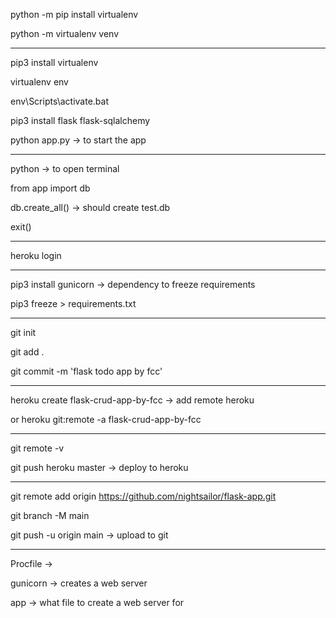 python -m pip install virtualenv

python -m virtualenv venv

---
pip3 install virtualenv

virtualenv env

env\Scripts\activate.bat

pip3 install flask flask-sqlalchemy

python app.py -> to start the app

---
python -> to open terminal

from app import db

db.create_all() -> should create test.db

exit()

---
heroku login

---
pip3 install gunicorn -> dependency to freeze requirements

pip3 freeze > requirements.txt

---
git init

git add .

git commit -m 'flask todo app by fcc'

---
heroku create flask-crud-app-by-fcc -> add remote heroku

or heroku git:remote -a flask-crud-app-by-fcc

---
git remote -v

git push heroku master -> deploy to heroku

---
git remote add origin https://github.com/nightsailor/flask-app.git

git branch -M main

git push -u origin main -> upload to git

---
Procfile ->

gunicorn -> creates a web server

app -> what file to create a web server for

